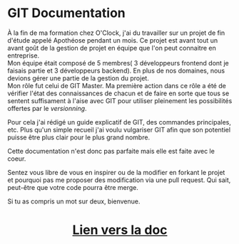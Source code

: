 # GIT Documentation

À la fin de ma formation chez O'Clock, j'ai du travailler sur un projet de fin d'étude appelé Apothéose pendant un mois. Ce projet est avant tout un avant goût de la gestion de projet en équipe que l'on peut connaitre en entreprise.  
Mon équipe était composé de 5 membres( 3 développeurs frontend dont je faisais partie et 3 développeurs backend). En plus de nos domaines, nous devions gérer une partie de la gestion du projet.  
Mon rôle fut celui de GIT Master. Ma première action dans ce rôle a été de vérifier l'état des connaissances de chacun et de faire en sorte que tous se sentent suffisament à l'aise avec GIT pour utiliser pleinement les possibilités offertes par le *versionning*.

Pour cela j'ai rédigé un guide explicatif de GIT, des commandes principales, etc. Plus qu'un simple recueil j'ai voulu vulgariser GIT afin que son potentiel puisse être plus clair pour le plus grand nombre.

Cette documentation n'est donc pas parfaite mais elle est faite avec le coeur.

Sentez vous libre de vous en inspirer ou de la modifier en forkant le projet et pourquoi pas me proposer des modification via une pull request. Qui sait, peut-être que votre code pourra être merge.

Si tu as compris un mot sur deux, bienvenue.

<h1 align="center"><a href="git_documentation.md">Lien vers la doc</a></h1>
